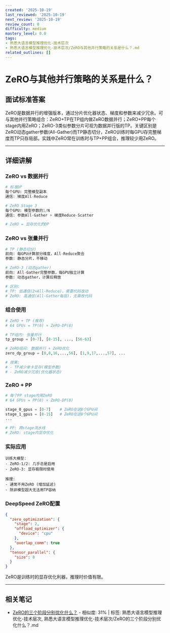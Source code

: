 ```yaml
---
created: '2025-10-19'
last_reviewed: '2025-10-19'
next_review: '2025-10-19'
review_count: 0
difficulty: medium
mastery_level: 0.0
tags:
- 熟悉大语言模型推理优化-技术层次
- 熟悉大语言模型推理优化-技术层次/ZeRO与其他并行策略的关系是什么？.md
related_outlines: []
---
```


# ZeRO与其他并行策略的关系是什么？

## 面试标准答案

ZeRO是数据并行的增强版本，通过分片优化器状态、梯度和参数来减少冗余。可与其他并行策略组合：ZeRO+TP在TP组内做ZeRO数据并行；ZeRO+PP每个stage内用ZeRO；ZeRO-3类似参数分片可视为数据并行版的TP。关键区别是ZeRO动态gather参数(All-Gather)而TP静态切分，ZeRO训练时每GPU存完整梯度而TP只存局部。实践中ZeRO常在训练时与TP+PP组合，推理较少用ZeRO。

---

## 详细讲解

### ZeRO vs 数据并行

```python
# 标准DP
每个GPU: 完整模型副本
通信: 梯度All-Reduce

# ZeRO Stage 3
每个GPU: 模型参数的1/N
通信: 参数All-Gather + 梯度Reduce-Scatter

# ZeRO = 显存优化的DP
```

### ZeRO vs 张量并行

```python
# TP (静态切分)
前向: 每GPU计算部分维度，All-Reduce聚合
参数: 静态分片，不移动

# ZeRO-3 (动态gather)
前向: All-Gather完整参数，每GPU独立计算
参数: 动态gather，计算后释放

# 区别:
# TP: 低通信(2×All-Reduce)，需要代码改动
# ZeRO: 高通信(All-Gather每层)，无需改代码
```

### 组合使用

```python
# ZeRO + TP (推荐)
# 64 GPUs = TP(8) × ZeRO-DP(8)

# TP组内: 张量并行
tp_group = [0-7], [8-15], ..., [56-63]

# ZeRO组间: 数据并行 + ZeRO优化
zero_dp_group = [0,8,16,...,56], [1,9,17,...,57], ...

# 效果:
# - TP减少单卡显存(模型参数)
# - ZeRO减少冗余(优化器状态)
```

### ZeRO + PP

```python
# 每个PP stage内用ZeRO
# 64 GPUs = PP(8) × ZeRO-DP(8)

stage_0_gpus = [0-7]    # ZeRO在这8个GPU间
stage_1_gpus = [8-15]   # ZeRO在这8个GPU间
...

# PP: 跨stage流水线
# ZeRO: stage内显存优化
```

### 实际应用

```
训练大模型:
- ZeRO-1/2: 几乎总是启用
- ZeRO-3: 显存极限时使用

推理:
- 通常不用ZeRO (增加延迟)
- 除非模型超大无法用TP容纳
```

### DeepSpeed ZeRO配置

```json
{
  "zero_optimization": {
    "stage": 2,
    "offload_optimizer": {
      "device": "cpu"
    },
    "overlap_comm": true
  },
  "tensor_parallel": {
    "size": 8
  }
}
```

ZeRO是训练时的显存优化利器，推理时价值有限。


---

## 相关笔记
<!-- 自动生成 -->

- [ZeRO的三个阶段分别优化什么？](notes/熟悉大语言模型推理优化-技术层次/ZeRO的三个阶段分别优化什么？.md) - 相似度: 31% | 标签: 熟悉大语言模型推理优化-技术层次, 熟悉大语言模型推理优化-技术层次/ZeRO的三个阶段分别优化什么？.md


